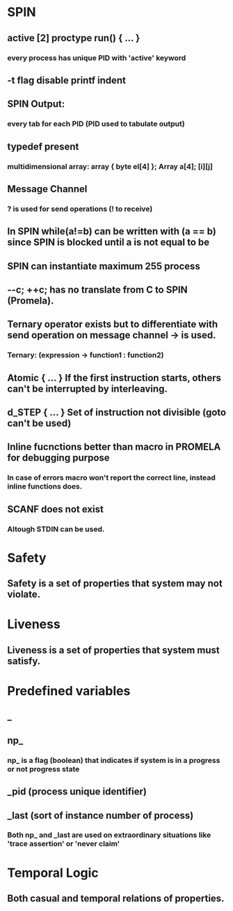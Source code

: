 # SPIN

## active [2] proctype run() { ... }

### every process has unique PID with 'active' keyword

## -t flag disable printf indent

## SPIN Output:

### every tab for each PID (PID used to tabulate output)

## typedef present

### multidimensional array: array { byte el[4] }; Array a[4]; [i][j]

## Message Channel

### ? is used for send operations (! to receive)

## In SPIN while(a!=b) can be written with (a == b) since SPIN is blocked until a is not equal to be

## SPIN can instantiate maximum 255 process

## --c; ++c; has no translate from C to SPIN (Promela).

## Ternary operator exists but to differentiate with send operation on message channel -> is used.

### Ternary: (expression -> function1 : function2)

## Atomic { ... } If the first instruction starts, others can't be interrupted by interleaving.

## d_STEP { ... } Set of instruction not divisible (goto can't be used)

## Inline fucnctions better than macro in PROMELA for debugging purpose

### In case of errors macro won't report the correct line, instead inline functions does.

## SCANF does not exist

### Altough STDIN can be used.

# Safety

## Safety is a set of properties that system may not violate.

# Liveness

## Liveness is a set of properties that system must satisfy.

# Predefined variables

## \_

## np\_

### np\_ is a flag (boolean) that indicates if system is in a progress or not progress state

## \_pid (process unique identifier)

## \_last (sort of instance number of process)

### Both np\_ and \_last are used on extraordinary situations like 'trace assertion' or 'never claim'

# Temporal Logic

## Both casual and temporal relations of properties.
